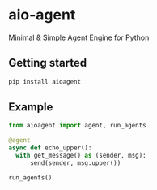 # aio-agent
Minimal &amp; Simple Agent Engine for Python

## Getting started

```bash
pip install aioagent
```

## Example

```python
from aioagent import agent, run_agents

@agent
async def echo_upper():
  with get_message() as (sender, msg):
      send(sender, msg.upper())

run_agents()
```
